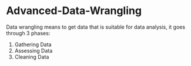 # Advanced-Data-Wrangling

Data wrangling means to get data that is suitable for data analysis, it goes through 3 phases:

1. Gathering Data
2. Assessing Data
3. Cleaning Data
